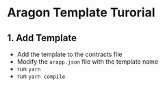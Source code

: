 # Aragon Template Turorial

## 1. Add Template 

- Add the template to the contracts file 
- Modify the `arapp.json` file with the template name
- run `yarn`
- run `yarn compile`
